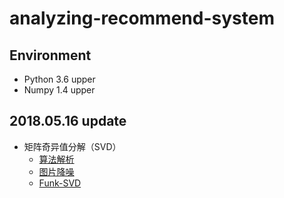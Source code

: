 # analyzing-recommend-system
## Environment 
- Python 3.6 upper
- Numpy 1.4 upper

## 2018.05.16 update
- 矩阵奇异值分解（SVD）
    - [算法解析](maxtrix_factorization/svd)
    - [图片降噪](maxtrix_factorization/svd/image_denoising)
    - [Funk-SVD](maxtrix_factorization/svd/svd.pyx)

